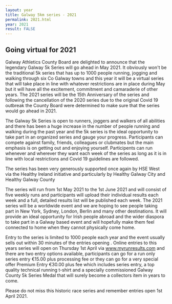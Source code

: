 ```yaml
---
layout: year
title: Galway 5km series - 2021
permalink: 2021.html
year: 2021
result: FALSE
---
```


Going virtual for 2021
----------------------------

Galway Athletics County Board are delighted to announce that the legendary Galway 5k Series will go ahead in May 2021. It obviously won't be the traditional 5k series that has up to 1000 people running, jogging and walking through six Co Galway towns and this year it will be a virtual series that will take place in line with whatever restrictions are in place during May but it will have all the excitement, commitment and camaraderie of other years.
The 2021 series will be the 15th Anniversary of the series and following the cancellation of the 2020 series due to the original Covid 19 outbreak the County Board were determined to make sure that the series would go ahead in 2021.

The Galway 5k Series is open to runners, joggers and walkers of all abilities and there has been a huge increase in the number of people running and walking during the past year and the 5k series is the ideal opportunity to take part in an organized series and gauge your progress. Participants can compete against family, friends, colleagues or clubmates but the main emphasis is on getting out and enjoying yourself.
Participents can run whenever and wherever they want each week of the series as long as it is in line with local restrictions and Covid 19 guidelines are followed.

The series has been very generously supported once again by HSE West via the Healthy Ireland initiative and particularly by Healthy Galway City and Healthy Galway County

The series will run from 1st May 2021 to the 1st June 2021 and will consist of five weekly runs and participants will upload their individual results each week and a full, detailed results list will be published each week.
The 2021 series will be a worldwide event and we are hoping to see people taking part in New York, Sydney, London, Berlin and many other destinations.
It will provide an ideal opportunity for Irish people abroad and the wider diaspora to take part in a Galway based event and will hopefully make them feel connected to home when they cannot physically come home.

Entry to the series is limited to 1000 people each year and the event usually sells out within 30 minutes of the entries opening . Online entries to this years series will open on Thursday 1st April via www.myrunresults.com and there are two entry options available, participants can go for a run only series entry €15.00 plus processing fee or they can go for a very special offer Premium Entry €30.00 plus fee which includes series entry, a top quality technical running t-shirt and a specially commissioned Galway County 5k Series Medal that will surely become a collectors item in years to come.

Please do not miss this historic race series and remember entries open 1st April 2021.